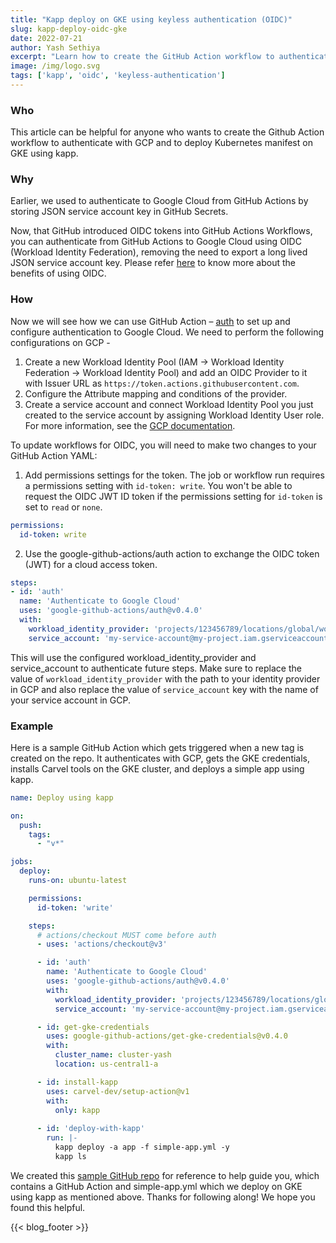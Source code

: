 ```yaml
---
title: "Kapp deploy on GKE using keyless authentication (OIDC)"
slug: kapp-deploy-oidc-gke
date: 2022-07-21
author: Yash Sethiya
excerpt: "Learn how to create the GitHub Action workflow to authenticate with GCP and to deploy Kubernetes manifest on GKE using kapp."
image: /img/logo.svg
tags: ['kapp', 'oidc', 'keyless-authentication']
---
```


### Who

This article can be helpful for anyone who wants to create the Github Action workflow to authenticate with GCP and to deploy Kubernetes manifest on GKE using kapp. 

### Why 

Earlier, we used to authenticate to Google Cloud from GitHub Actions by storing JSON service account key in GitHub Secrets.

Now, that GitHub introduced OIDC tokens into GitHub Actions Workflows, you can authenticate from GitHub Actions to Google Cloud using OIDC (Workload Identity Federation), removing the need to export a long lived JSON service account key. Please refer [here](https://docs.github.com/en/actions/deployment/security-hardening-your-deployments/about-security-hardening-with-openid-connect#benefits-of-using-oidc) to know more about the benefits of using OIDC. 

### How

Now we will see how we can use GitHub Action – [auth](https://github.com/google-github-actions/auth) to set up and configure authentication to Google Cloud. We need to perform the following configurations on GCP - 

1. Create a new Workload Identity Pool (IAM -> Workload Identity Federation -> Workload Identity Pool) and add an OIDC Provider to it with Issuer URL as `https://token.actions.githubusercontent.com`.
2. Configure the Attribute mapping and conditions of the provider.
3. Create a service account and connect Workload Identity Pool you just created to the service account by assigning Workload Identity User role. For more information, see the [GCP documentation](https://cloud.google.com/iam/docs/workload-identity-federation).

To update workflows for OIDC, you will need to make two changes to your GitHub Action YAML:

1. Add permissions settings for the token. The job or workflow run requires a permissions setting with `id-token: write`. You won't be able to request the OIDC JWT ID token if the permissions setting for `id-token` is set to `read` or `none`.

```yaml
permissions:
  id-token: write
```

2. Use the google-github-actions/auth action to exchange the OIDC token (JWT) for a cloud access token.

```yaml
steps:
- id: 'auth'
  name: 'Authenticate to Google Cloud'
  uses: 'google-github-actions/auth@v0.4.0'
  with:
    workload_identity_provider: 'projects/123456789/locations/global/workloadIdentityPools/my-pool/providers/my-provider'
    service_account: 'my-service-account@my-project.iam.gserviceaccount.com'
```

This will use the configured workload_identity_provider and service_account to authenticate future steps. Make sure to replace the value of `workload_identity_provider` with the path to your identity provider in GCP and also replace the value of `service_account` key with the name of your service account in GCP. 

### Example

Here is a sample GitHub Action which gets triggered when a new tag is created on the repo. It authenticates with GCP, gets the GKE credentials, installs Carvel tools on the GKE cluster, and deploys a simple app using kapp.  

```yaml
name: Deploy using kapp

on:
  push:
    tags:
      - "v*"

jobs:
  deploy:
    runs-on: ubuntu-latest

    permissions:
      id-token: 'write'

    steps:
      # actions/checkout MUST come before auth
      - uses: 'actions/checkout@v3'

      - id: 'auth'
        name: 'Authenticate to Google Cloud'
        uses: 'google-github-actions/auth@v0.4.0'
        with:
          workload_identity_provider: 'projects/123456789/locations/global/workloadIdentityPools/my-pool/providers/my-provider'
          service_account: 'my-service-account@my-project.iam.gserviceaccount.com'

      - id: get-gke-credentials
        uses: google-github-actions/get-gke-credentials@v0.4.0
        with:
          cluster_name: cluster-yash
          location: us-central1-a

      - id: install-kapp
        uses: carvel-dev/setup-action@v1
        with:
          only: kapp
         
      - id: 'deploy-with-kapp'
        run: |-
          kapp deploy -a app -f simple-app.yml -y
          kapp ls
```

We created this [sample GitHub repo](https://github.com/k14s/kaap-deploy-oidc) for reference to help guide you, which contains a GitHub Action and simple-app.yml which we deploy on GKE using kapp as mentioned above. Thanks for following along! We hope you found this helpful.

{{< blog_footer >}}